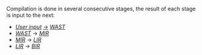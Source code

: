 Compilation is done in several consecutive stages, the result of each stage is input to the next:
- [*User input*](./../../Representation/User_input.md) [->](./Syntax/_.md) [*WAST*](./../../Representation/Wast.md)
- [*WAST*](./../../Representation/Wast.md) -> [*MIR*](./../../Representation/Mir.md)
- [*MIR*](./../../Representation/Mir.md) -> [*LIR*](./../../Representation/Lir.md)
- [*LIR*](./../../Representation/Lir.md) -> [*BIR*](./../../Representation/Bir.md)